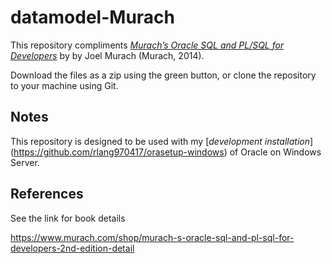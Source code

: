# datamodel-Murach

This repository compliments [*Murach’s Oracle SQL and PL/SQL for Developers*](https://www.murach.com/shop/murach-s-oracle-sql-and-pl-sql-for-developers-2nd-edition-detail) by by Joel Murach (Murach, 2014).

Download the files as a zip using the green button, or clone the repository to your machine using Git.

## Notes

This repository is designed to be used with my [*development installation*] (https://github.com/rlang970417/orasetup-windows) of Oracle on Windows Server.

## References

See the link for book details

https://www.murach.com/shop/murach-s-oracle-sql-and-pl-sql-for-developers-2nd-edition-detail
